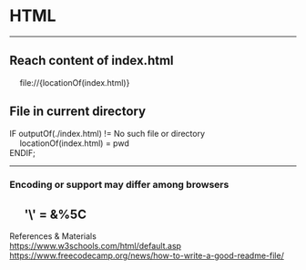 # HTML
---
## Reach content of index.html
&emsp; file://{locationOf(index.html)} 

## File in current directory
IF outputOf(./index.html) != No such file or directory <br/>
&emsp; locationOf(index.html) = pwd <br/>
ENDIF;

-----

### Encoding or support may differ among browsers
  &emsp; 
\'\\' = &%5C
---
References & Materials <br/>
https://www.w3schools.com/html/default.asp <br/>
https://www.freecodecamp.org/news/how-to-write-a-good-readme-file/ <br/>
